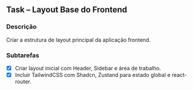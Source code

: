 ## Task – Layout Base do Frontend

### Descrição
Criar a estrutura de layout principal da aplicação frontend.

### Subtarefas
- [x] Criar layout inicial com Header, Sidebar e área de trabalho.
- [x] Incluir TailwindCSS com Shadcn, Zustand para estado global e react-router.